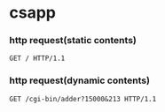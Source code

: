 # csapp
### http request(static contents)
```
GET / HTTP/1.1
```
### http request(dynamic contents)
```
GET /cgi-bin/adder?15000&213 HTTP/1.1
```
